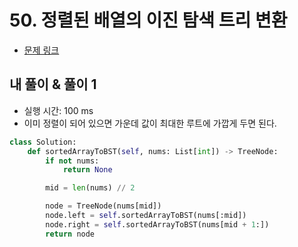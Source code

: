# 50. 정렬된 배열의 이진 탐색 트리 변환

- [문제 링크](https://leetcode.com/problems/convert-sorted-array-to-binary-search-tree/)

## 내 풀이 & 풀이 1

- 실행 시간: 100 ms
- 이미 정렬이 되어 있으면 가운데 값이 최대한 루트에 가깝게 두면 된다.

```python
class Solution:
    def sortedArrayToBST(self, nums: List[int]) -> TreeNode:
        if not nums:
            return None

        mid = len(nums) // 2

        node = TreeNode(nums[mid])
        node.left = self.sortedArrayToBST(nums[:mid])
        node.right = self.sortedArrayToBST(nums[mid + 1:])
        return node
```